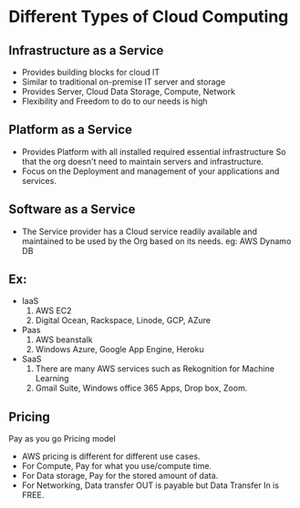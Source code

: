 # Different Types of Cloud Computing

## Infrastructure as a Service
  - Provides building blocks for cloud IT
  - Similar to traditional on-premise IT server and storage
  - Provides Server, Cloud Data Storage, Compute, Network
  - Flexibility and Freedom to do to our needs is high
## Platform as a Service
  - Provides Platform with all installed required essential infrastructure So that the org doesn't need to maintain servers and infrastructure.
  - Focus on the Deployment and management of your applications and services.
## Software as a Service
  - The Service provider has a Cloud service readily available and maintained to be used by the Org based on its needs. eg: AWS Dynamo DB

## Ex:
  - IaaS
     1. AWS EC2
     2. Digital Ocean, Rackspace, Linode, GCP, AZure
  - Paas
     1. AWS beanstalk
     2. Windows Azure, Google App Engine, Heroku
  - SaaS
     1. There are many AWS services such as Rekognition for Machine Learning
     2. Gmail Suite, Windows office 365 Apps, Drop box, Zoom.

## Pricing
  Pay as you go Pricing model
  - AWS pricing is different for different use cases.
  - For Compute, Pay for what you use/compute time.
  - For Data storage, Pay for the stored amount of data.
  - For Networking, Data transfer OUT is payable but Data Transfer In is FREE.
